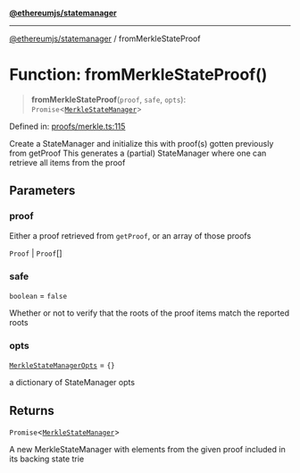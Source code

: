 [**@ethereumjs/statemanager**](../README.md)

***

[@ethereumjs/statemanager](../README.md) / fromMerkleStateProof

# Function: fromMerkleStateProof()

> **fromMerkleStateProof**(`proof`, `safe`, `opts`): `Promise`\<[`MerkleStateManager`](../classes/MerkleStateManager.md)\>

Defined in: [proofs/merkle.ts:115](https://github.com/Dargon789/ethereumjs-monorepo/blob/master/packages/statemanager/src/proofs/merkle.ts#L115)

Create a StateManager and initialize this with proof(s) gotten previously from getProof
This generates a (partial) StateManager where one can retrieve all items from the proof

## Parameters

### proof

Either a proof retrieved from `getProof`, or an array of those proofs

`Proof` | `Proof`[]

### safe

`boolean` = `false`

Whether or not to verify that the roots of the proof items match the reported roots

### opts

[`MerkleStateManagerOpts`](../interfaces/MerkleStateManagerOpts.md) = `{}`

a dictionary of StateManager opts

## Returns

`Promise`\<[`MerkleStateManager`](../classes/MerkleStateManager.md)\>

A new MerkleStateManager with elements from the given proof included in its backing state trie
